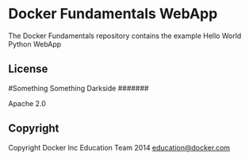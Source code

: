 Docker Fundamentals WebApp
==========================

The Docker Fundamentals repository contains the example Hello World Python WebApp

## License
#Something Something Darkside #######

Apache 2.0

## Copyright

Copyright Docker Inc Education Team 2014 <education@docker.com>
